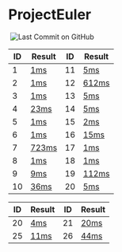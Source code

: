 # ProjectEuler

[![<LoicB>](https://circleci.com/gh/LoicB/ProjectEuler.svg?style=svg)](https://circleci.com/gh/LoicB/ProjectEuler.svg) ![Last Commit on GitHub](
https://img.shields.io/github/last-commit/LoicB/ProjectEuler.svg)
  
| ID | Result                                                   | ID | Result                                           |
|----|----------------------------------------------------------|----|--------------------------------------------------|
| 1  | [1ms](./src/main/java/com/euler/problem/Problem1.java)   |11  | [5ms](./src/main/java/com/euler/problem1/Problem11.java)   |
| 2  | [1ms](./src/main/java/com/euler/problem/Problem2.java)   |12  | [612ms](./src/main/java/com/euler/problem1/Problem12.java) |
| 3  | [1ms](./src/main/java/com/euler/problem/Problem3.java)   |13  | [5ms](./src/main/java/com/euler/problem1/Problem13.java)   |
| 4  | [23ms](./src/main/java/com/euler/problem/Problem4.java)  |14  | [5ms](./src/main/java/com/euler/problem1/Problem14.java)   |
| 5  | [1ms](./src/main/java/com/euler/problem/Problem5.java)   |15  | [2ms](./src/main/java/com/euler/problem1/Problem15.java)   |
| 6  | [1ms](./src/main/java/com/euler/problem/Problem6.java)   |16  | [15ms](./src/main/java/com/euler/problem1/Problem16.java)  |
| 7  | [723ms](./src/main/java/com/euler/problem/Problem7.java) |17  | [1ms](./src/main/java/com/euler/problem1/Problem17.java)   |
| 8  | [1ms](./src/main/java/com/euler/problem/Problem8.java)   |18  | [1ms](./src/main/java/com/euler/problem1/Problem18.java)   |
| 9  | [9ms](./src/main/java/com/euler/problem/Problem9.java)   |19  | [112ms](./src/main/java/com/euler/problem1/Problem19.java) |
| 10 | [36ms](./src/main/java/com/euler/problem1/Problem10.java)|20  | [5ms](./src/main/java/com/euler/problem2/Problem20.java)   |

| ID | Result                                                   | ID | Result                                           |
|----|----------------------------------------------------------|----|--------------------------------------------------|
| 20 | [4ms](./src/main/java/com/euler/problem2/Problem21.java) |21  | [20ms](./src/main/java/com/euler/problem2/Problem21.java)   |  
| 25 | [11ms](./src/main/java/com/euler/problem2/Problem25.java) |26  | [44ms](./src/main/java/com/euler/problem2/Problem26.java)   |

